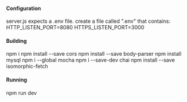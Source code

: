 #### Configuration
<p>
server.js expects a .env file. create a file called ".env" that contains:
<br />
HTTP_LISTEN_PORT=8080
HTTPS_LISTEN_PORT=3000
</p>

#### Building
<p>
npm i
npm install --save cors
npm install --save body-parser
npm install mysql
npm i --global mocha
npm i --save-dev chai
npm install --save isomorphic-fetch 
</p>

#### Running
<p>
npm run dev
</p>
